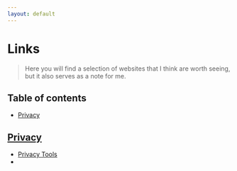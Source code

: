 ```yaml
---
layout: default
---
```


# Links
> Here you will find a selection of websites that I think are worth seeing, but it also serves as a note for me.

## Table of contents
- [Privacy](#Privacy)

## [Privacy](#Privacy)
- [Privacy Tools](https://www.privacytools.io/)
- 
